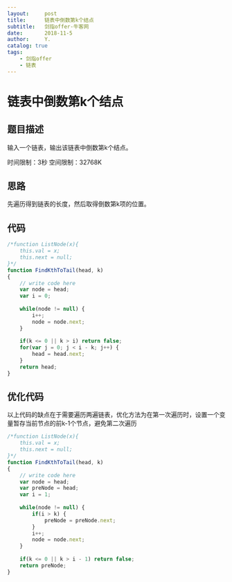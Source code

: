 ```yaml
---
layout:     post
title:      链表中倒数第k个结点
subtitle:   剑指offer-牛客网
date:       2018-11-5
author:     Y.
catalog: true
tags:
    - 剑指offer  
    - 链表
---
```


# 链表中倒数第k个结点  

## 题目描述  

输入一个链表，输出该链表中倒数第k个结点。

时间限制：3秒 空间限制：32768K  

## 思路  

先遍历得到链表的长度，然后取得倒数第k项的位置。

## 代码  

```javascript  
/*function ListNode(x){
    this.val = x;
    this.next = null;
}*/
function FindKthToTail(head, k)
{
    // write code here
    var node = head;
    var i = 0;
 
    while(node != null) {
        i++;
        node = node.next;
    }
    
    if(k <= 0 || k > i) return false;
    for(var j = 0; j < i - k; j++) {
        head = head.next;
    }
    return head;
}
```

## 优化代码

以上代码的缺点在于需要遍历两遍链表，优化方法为在第一次遍历时，设置一个变量暂存当前节点的前k-1个节点，避免第二次遍历

```javascript
/*function ListNode(x){
    this.val = x;
    this.next = null;
}*/
function FindKthToTail(head, k)
{
    // write code here
    var node = head;
    var preNode = head;
    var i = 1;
 
    while(node != null) {
        if(i > k) {
            preNode = preNode.next;
        }
        i++;
        node = node.next;
    }
    
    if(k <= 0 || k > i - 1) return false;
    return preNode;
}
```

